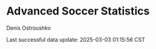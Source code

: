 # Advanced Soccer Statistics
Denis Ostroushko

<!-- gfm -->

Last successful data update: 2025-03-03 01:15:56 CST
